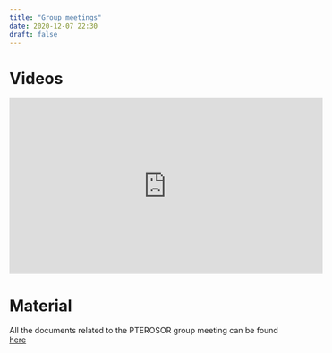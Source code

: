 ```yaml
---
title: "Group meetings"
date: 2020-12-07 22:30
draft: false
---
```


# Videos

<iframe width="560" height="315" src="https://www.youtube.com/embed/ax-pIBTK30g" frameborder="0" allow="accelerometer; autoplay; clipboard-write; encrypted-media; gyroscope; picture-in-picture" allowfullscreen></iframe>

# Material

All the documents related to the PTEROSOR group meeting can be found  <a href="https://git.irsamc.ups-tlse.fr/PTEROSOR/PTEROmeeting"> here</a>
